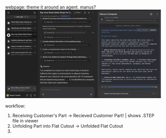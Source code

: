 webpage: theme it around an agent. manus?
![what the ui could look like. chatbot, computer container on right AKA viewer. menu of tasks/parts on left](image.png)

workflow:

1. Receiving Customer's Part -> Recieved Customer Part! | shows .STEP file in viewer
2. Unfolding Part into Flat Cutout -> Unfolded Flat Cutout
3. 